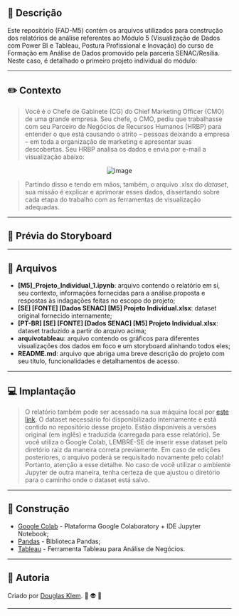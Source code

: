## :bookmark_tabs: Descrição ##

Este repositório (FAD-M5) contém os arquivos utilizados para construção dos relatórios de análise referentes ao Módulo 5 (Visualização de Dados com Power BI e Tableau, Postura Profissional e Inovação) do curso de Formação em Análise de Dados promovido pela parceria SENAC/Resilia. Neste caso, é detalhado o primeiro projeto individual do módulo:

---
## :pencil2: Contexto ##

> Você é o Chefe de Gabinete (CG) do Chief Marketing Officer (CMO) de uma grande empresa. Seu chefe, o CMO, pediu que trabalhasse com seu Parceiro de Negócios de Recursos Humanos (HRBP) para entender o que está causando o atrito – pessoas deixando a empresa – em toda a organização de marketing e apresentar suas descobertas. Seu HRBP analisa os dados e envia por e-mail a visualização abaixo:

<div align="center">
  
![image](https://github.com/KlemDoug/FAD-M5/assets/120439075/d6bc48bb-4a14-4a01-b511-da56aa0de932)

</div>

> Partindo disso e tendo em mãos, também, o arquivo .xlsx do *dataset*, sua missão é explicar e aprimorar esses dados, dissertando sobre cada etapa do trabalho com as ferramentas de visualização adequadas.

---
## 🎥 Prévia do Storyboard ##

---
## :open_file_folder: Arquivos ##

* **[M5]_Projeto_Individual_1.ipynb**: arquivo contendo o relatório em si, seu contexto, informações fornecidas para a análise proposta e respostas às indagações feitas no escopo do projeto;
* **[SE] [FONTE] [Dados SENAC] [M5] Projeto Individual.xlsx**: dataset original fornecido internamente;
* **[PT-BR] [SE] [FONTE] [Dados SENAC] [M5] Projeto Individual.xlsx**: dataset traduzido a partir do arquivo acima;
* **arquivotableau**: arquivo contendo os gráficos para diferentes visualizações dos dados em foco e um storyboard alinhando todos eles;
* **README.md**: arquivo que abriga uma breve descrição do projeto com seu título, funcionalidades e detalhamentos de acesso.
---
## :computer: Implantação ##

> O relatório também pode ser acessado na sua máquina local por [este link](https://colab.research.google.com/drive/15LLNePHETAVGi31NFuxLWjZkSnomvYt2?usp=sharing). O dataset necessário foi disponibilizado internamente e está contido no repositório desse projeto. Estão disponíveis a versões original (em inglês) e traduzida (carregada para esse relatório). Se você utiliza o Google Colab, LEMBRE-SE de inserir esse dataset pelo diretório raiz da maneira correta previamente. Em caso de edições posteriores, o arquivo poderá se requisitado novamente pelo colab! Portanto, atenção a esse detalhe. No caso de você utilizar o ambiente Jupyter de outra maneira, tenha certeza de que ajustou o diretório para o caminho onde o dataset está salvo.

---
## :construction: Construção ##

* [Google Colab](https://colab.research.google.com/) - Plataforma Google Colaboratory + IDE Jupyter Notebook;
* [Pandas](https://pandas.pydata.org/) - Biblioteca Pandas;
* [Tableau](https://www.tableau.com/) - Ferramenta Tableau para Análise de Negócios. 

---
## :busts_in_silhouette: Autoria ##

Criado por [Douglas Klem](https://gist.github.com/KlemDoug). :space_invader: :alien: :sparkling_heart: 

---
